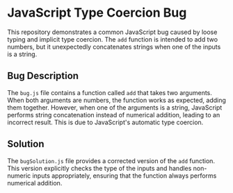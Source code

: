 # JavaScript Type Coercion Bug

This repository demonstrates a common JavaScript bug caused by loose typing and implicit type coercion.  The `add` function is intended to add two numbers, but it unexpectedly concatenates strings when one of the inputs is a string.

## Bug Description

The `bug.js` file contains a function called `add` that takes two arguments. When both arguments are numbers, the function works as expected, adding them together. However, when one of the arguments is a string, JavaScript performs string concatenation instead of numerical addition, leading to an incorrect result. This is due to JavaScript's automatic type coercion.

## Solution

The `bugSolution.js` file provides a corrected version of the `add` function. This version explicitly checks the type of the inputs and handles non-numeric inputs appropriately, ensuring that the function always performs numerical addition.